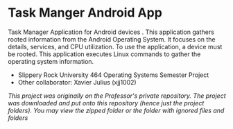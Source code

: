 # Task Manger Android App
Task Manager Application for Android devices . This application gathers rooted information from the Android Operating System. It focuses on
the details, services, and CPU utilization. To use the application, a device must be rooted. This application executes Linux commands to
gather the operating system information. 
* Slippery Rock University 464 Operating Systems Semester Project
* Other collaborator: Xavier Julius (xjj1002)

*This project was originally on the Professor's private repository. The project was downloaded and put onto this repository (hence just the project folders).
You may view the zipped folder or the folder with ignored files and folders*
